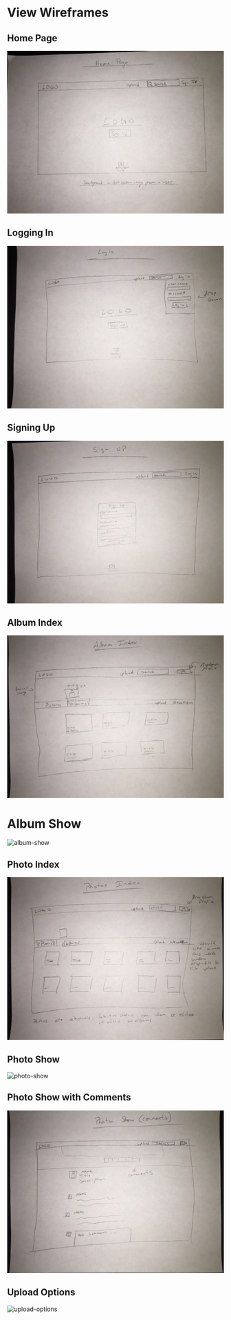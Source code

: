 # View Wireframes

## Home Page
![home-page]

## Logging In
![new-session]

## Signing Up
![sign-up]

## Album Index
![album-index]

# Album Show
![album-show]

## Photo Index
![photo-index]

## Photo Show
![photo-show]

## Photo Show with Comments
![photo-show-comments]

## Upload Options
![upload-options]

[home-page]: ./wireframes/home_page.jpg
[new-session]: ./wireframes/log_in.jpg
[sign-up]: ./wireframes/sign_up.jpg
[album-index]: ./wireframes/album_index.jpg
[album-show]: ./wireframes/album_show.jpg
[photo-index]: ./wireframes/photos_index.jpg
[photo-show]: ./wireframes/photos_show.jpg
[photo-show-comments]: ./wireframes/photo_show_comments.jpg
[upload-options]: ./wireframes/upload_uptions.jpg
